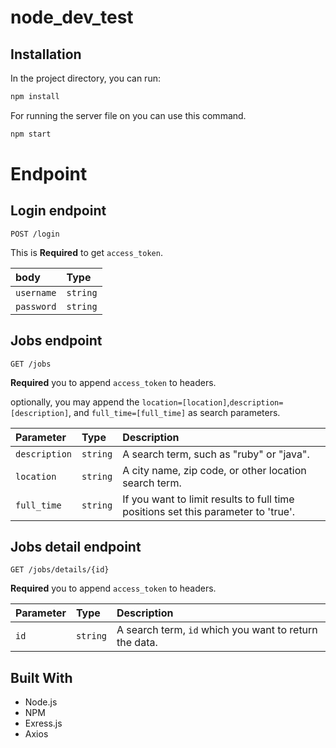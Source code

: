 # node_dev_test

## Installation

In the project directory, you can run:

```bash
npm install
```

For running the server file on you can use this command.

```bash
npm start
```

# Endpoint
## Login endpoint
```http
POST /login
```
This is **Required** to get `access_token`.

| body | Type | 
| :--- | :--- | 
| `username` | `string` |
| `password` | `string` | 

## Jobs endpoint
```http
GET /jobs
```
**Required** you to append `access_token` to headers.

optionally, you may append the `location=[location]`,`description=[description]`, and `full_time=[full_time]` as search parameters.

| Parameter | Type | Description |
| :--- | :--- | :--- |
| `description` | `string` | A search term, such as "ruby" or "java". |
| `location` | `string` | A city name, zip code, or other location search term. |
| `full_time` | `string` | If you want to limit results to full time positions set this parameter to 'true'. |

## Jobs detail endpoint
```http
GET /jobs/details/{id}
```
**Required** you to append `access_token` to headers.

| Parameter | Type | Description |
| :--- | :--- | :--- |
| `id` | `string` | A search term, `id` which you want to return the data. |

## Built With

- Node.js
- NPM
- Exress.js
- Axios
